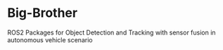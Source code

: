 # Big-Brother
ROS2 Packages for Object Detection and Tracking with sensor fusion in autonomous vehicle scenario
